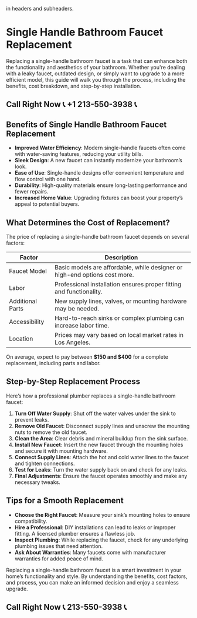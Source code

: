  in headers and subheaders.
# Single Handle Bathroom Faucet Replacement  

Replacing a single-handle bathroom faucet is a task that can enhance both the functionality and aesthetics of your bathroom. Whether you're dealing with a leaky faucet, outdated design, or simply want to upgrade to a more efficient model, this guide will walk you through the process, including the benefits, cost breakdown, and step-by-step installation.  

## Call Right Now 📞 +1 213-550-3938 📞

## Benefits of Single Handle Bathroom Faucet Replacement  

- **Improved Water Efficiency**: Modern single-handle faucets often come with water-saving features, reducing your utility bills.  
- **Sleek Design**: A new faucet can instantly modernize your bathroom’s look.  
- **Ease of Use**: Single-handle designs offer convenient temperature and flow control with one hand.  
- **Durability**: High-quality materials ensure long-lasting performance and fewer repairs.  
- **Increased Home Value**: Upgrading fixtures can boost your property’s appeal to potential buyers.  

## What Determines the Cost of Replacement?  

The price of replacing a single-handle bathroom faucet depends on several factors:  

| Factor                | Description                                                                 |  
|-----------------------|-----------------------------------------------------------------------------|  
| Faucet Model          | Basic models are affordable, while designer or high-end options cost more. |  
| Labor                 | Professional installation ensures proper fitting and functionality.         |  
| Additional Parts      | New supply lines, valves, or mounting hardware may be needed.               |  
| Accessibility         | Hard-to-reach sinks or complex plumbing can increase labor time.            |  
| Location              | Prices may vary based on local market rates in Los Angeles.                 |  

On average, expect to pay between **$150 and $400** for a complete replacement, including parts and labor.  

## Step-by-Step Replacement Process  

Here’s how a professional plumber replaces a single-handle bathroom faucet:  

1. **Turn Off Water Supply**: Shut off the water valves under the sink to prevent leaks.  
2. **Remove Old Faucet**: Disconnect supply lines and unscrew the mounting nuts to remove the old faucet.  
3. **Clean the Area**: Clear debris and mineral buildup from the sink surface.  
4. **Install New Faucet**: Insert the new faucet through the mounting holes and secure it with mounting hardware.  
5. **Connect Supply Lines**: Attach the hot and cold water lines to the faucet and tighten connections.  
6. **Test for Leaks**: Turn the water supply back on and check for any leaks.  
7. **Final Adjustments**: Ensure the faucet operates smoothly and make any necessary tweaks.  

## Tips for a Smooth Replacement  

- **Choose the Right Faucet**: Measure your sink’s mounting holes to ensure compatibility.  
- **Hire a Professional**: DIY installations can lead to leaks or improper fitting. A licensed plumber ensures a flawless job.  
- **Inspect Plumbing**: While replacing the faucet, check for any underlying plumbing issues that need attention.  
- **Ask About Warranties**: Many faucets come with manufacturer warranties for added peace of mind.  

Replacing a single-handle bathroom faucet is a smart investment in your home’s functionality and style. By understanding the benefits, cost factors, and process, you can make an informed decision and enjoy a seamless upgrade.
## Call Right Now 📞 213-550-3938 📞